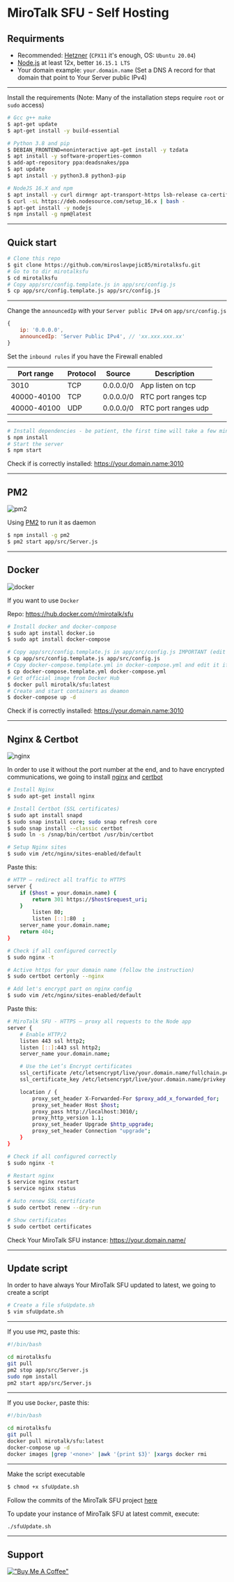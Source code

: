 # MiroTalk SFU - Self Hosting

## Requirments

-   Recommended: [Hetzner](https://www.hetzner.com/cloud) (`CPX11` it's enough, OS: `Ubuntu 20.04`)
-   [Node.js](https://nodejs.org/en/) at least 12x, better `16.15.1 LTS`
-   Your domain example: `your.domain.name` (Set a DNS A record for that domain that point to Your Server public IPv4)

---

Install the requirements (Note: Many of the installation steps require `root` or `sudo` access)

```bash
# Gcc g++ make
$ apt-get update
$ apt-get install -y build-essential

# Python 3.8 and pip
$ DEBIAN_FRONTEND=noninteractive apt-get install -y tzdata
$ apt install -y software-properties-common
$ add-apt-repository ppa:deadsnakes/ppa
$ apt update
$ apt install -y python3.8 python3-pip

# NodeJS 16.X and npm
$ apt install -y curl dirmngr apt-transport-https lsb-release ca-certificates
$ curl -sL https://deb.nodesource.com/setup_16.x | bash -
$ apt-get install -y nodejs
$ npm install -g npm@latest
```

---

## Quick start

```bash
# Clone this repo
$ git clone https://github.com/miroslavpejic85/mirotalksfu.git
# Go to to dir mirotalksfu
$ cd mirotalksfu
# Copy app/src/config.template.js in app/src/config.js
$ cp app/src/config.template.js app/src/config.js
```

---

Change the `announcedIp` with your `Server public IPv4` on `app/src/config.js`

```js
{
    ip: '0.0.0.0',
    announcedIp: 'Server Public IPv4', // 'xx.xxx.xxx.xx'
}
```

Set the `inbound rules` if you have the Firewall enabled

| Port range  | Protocol | Source    | Description         |
| ----------- | -------- | --------- | ------------------- |
| 3010        | TCP      | 0.0.0.0/0 | App listen on tcp   |
| 40000-40100 | TCP      | 0.0.0.0/0 | RTC port ranges tcp |
| 40000-40100 | UDP      | 0.0.0.0/0 | RTC port ranges udp |

---

```bash
# Install dependencies - be patient, the first time will take a few minutes, in the meantime have a good coffee ;)
$ npm install
# Start the server
$ npm start
```

Check if is correctly installed: https://your.domain.name:3010

---

## PM2

![pm2](../public/images/pm2.png)

Using [PM2](https://pm2.keymetrics.io) to run it as daemon

```bash
$ npm install -g pm2
$ pm2 start app/src/Server.js
```

---

## Docker

![docker](../public/images/docker.png)

If you want to use `Docker`

Repo: https://hub.docker.com/r/mirotalk/sfu

```bash
# Install docker and docker-compose
$ sudo apt install docker.io
$ sudo apt install docker-compose

# Copy app/src/config.template.js in app/src/config.js IMPORTANT (edit it according to your needs)
$ cp app/src/config.template.js app/src/config.js
# Copy docker-compose.template.yml in docker-compose.yml and edit it if needed
$ cp docker-compose.template.yml docker-compose.yml
# Get official image from Docker Hub
$ docker pull mirotalk/sfu:latest
# Create and start containers as deamon
$ docker-compose up -d
```

Check if is correctly installed: https://your.domain.name:3010

---

## Nginx & Certbot

![nginx](../public/images/nginx.png)

In order to use it without the port number at the end, and to have encrypted communications, we going to install [nginx](https://www.nginx.com) and [certbot](https://certbot.eff.org)

```bash
# Install Nginx
$ sudo apt-get install nginx

# Install Certbot (SSL certificates)
$ sudo apt install snapd
$ sudo snap install core; sudo snap refresh core
$ sudo snap install --classic certbot
$ sudo ln -s /snap/bin/certbot /usr/bin/certbot

# Setup Nginx sites
$ sudo vim /etc/nginx/sites-enabled/default
```

Paste this:

```bash
# HTTP — redirect all traffic to HTTPS
server {
    if ($host = your.domain.name) {
        return 301 https://$host$request_uri;
    }
        listen 80;
        listen [::]:80  ;
    server_name your.domain.name;
    return 404;
}
```

```bash
# Check if all configured correctly
$ sudo nginx -t

# Active https for your domain name (follow the instruction)
$ sudo certbot certonly --nginx

# Add let's encrypt part on nginx config
$ sudo vim /etc/nginx/sites-enabled/default
```

Paste this:

```bash
# MiroTalk SFU - HTTPS — proxy all requests to the Node app
server {
	# Enable HTTP/2
	listen 443 ssl http2;
	listen [::]:443 ssl http2;
	server_name your.domain.name;

	# Use the Let’s Encrypt certificates
	ssl_certificate /etc/letsencrypt/live/your.domain.name/fullchain.pem;
	ssl_certificate_key /etc/letsencrypt/live/your.domain.name/privkey.pem;

	location / {
		proxy_set_header X-Forwarded-For $proxy_add_x_forwarded_for;
		proxy_set_header Host $host;
		proxy_pass http://localhost:3010/;
		proxy_http_version 1.1;
		proxy_set_header Upgrade $http_upgrade;
		proxy_set_header Connection "upgrade";
	}
}
```

```bash
# Check if all configured correctly
$ sudo nginx -t

# Restart nginx
$ service nginx restart
$ service nginx status

# Auto renew SSL certificate
$ sudo certbot renew --dry-run

# Show certificates
$ sudo certbot certificates
```

Check Your MiroTalk SFU instance: https://your.domain.name/

---

## Update script

In order to have always Your MiroTalk SFU updated to latest, we going to create a script

```bash
# Create a file sfuUpdate.sh
$ vim sfuUpdate.sh
```

---

If you use `PM2`, paste this:

```bash
#!/bin/bash

cd mirotalksfu
git pull
pm2 stop app/src/Server.js
sudo npm install
pm2 start app/src/Server.js
```

---

If you use `Docker`, paste this:

```bash
#!/bin/bash

cd mirotalksfu
git pull
docker pull mirotalk/sfu:latest
docker-compose up -d
docker images |grep '<none>' |awk '{print $3}' |xargs docker rmi
```

---

Make the script executable

```bash
$ chmod +x sfuUpdate.sh
```

Follow the commits of the MiroTalk SFU project [here](https://github.com/miroslavpejic85/mirotalksfu/commits/master)

To update your instance of MiroTalk SFU at latest commit, execute:

```bash
./sfuUpdate.sh
```

---

## Support

[!["Buy Me A Coffee"](https://www.buymeacoffee.com/assets/img/custom_images/orange_img.png)](https://www.buymeacoffee.com/mirotalk/mirotalk-sfu-free-video-calls-messaging-screen-sharing-recording)
